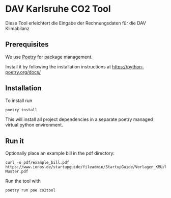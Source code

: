 # DAV Karlsruhe CO2 Tool
Diese Tool erleichtert die Eingabe der Rechnungsdaten für die DAV Klimabilanz

## Prerequisites
We use [Poetry](https://python-poetry.org/) for package management.

Install it by following the installation instructions at https://python-poetry.org/docs/


## Installation

To install run
```sh
poetry install
```
This will install all project dependencies in a separate poetry managed virtual python environment.

## Run it

Optionally place an example bill in the pdf directory:
```shell
curl -o pdf/example_bill.pdf https://www.ionos.de/startupguide/fileadmin/StartupGuide/Vorlagen_KMU/Rechnungsvorlage-Muster.pdf
```

Run the tool with
```shell
poetry run poe co2tool
```